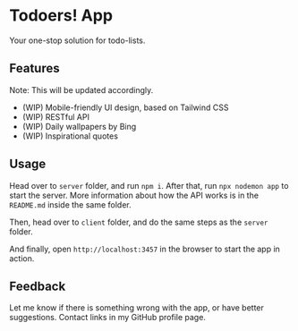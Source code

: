 # Todoers! App

Your one-stop solution for todo-lists.

## Features

Note: This will be updated accordingly.

* (WIP) Mobile-friendly UI design, based on Tailwind CSS
* (WIP) RESTful API
* (WIP) Daily wallpapers by Bing
* (WIP) Inspirational quotes

## Usage

Head over to `server` folder, and run `npm i`. After that, run `npx nodemon app` to start the server. More information about how the API works is in the `README.md` inside the same folder.

Then, head over to `client` folder, and do the same steps as the `server` folder.

And finally, open `http://localhost:3457` in the browser to start the app in action.

## Feedback

Let me know if there is something wrong with the app, or have better suggestions. Contact links in my GitHub profile page.
